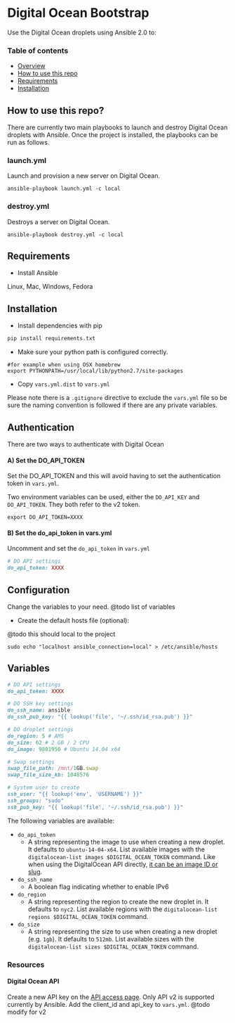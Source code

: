 Digital Ocean Bootstrap
=======================

Use the Digital Ocean droplets using Ansible 2.0 to:

### Table of contents
- [Overview](#Overview)
- [How to use this repo](#features)
- [Requirements](#requirements)
- [Installation](#Installation)

## How to use this repo?

There are currently two main playbooks to launch and destroy Digital Ocean droplets with Ansible. Once the project is installed, the playbooks can be run as follows.

### launch.yml
Launch and provision a new server on Digital Ocean.
```shell
ansible-playbook launch.yml -c local
```

### destroy.yml
Destroys a server on Digital Ocean.
```shell
ansible-playbook destroy.yml -c local
```

## Requirements

* Install Ansible

Linux, Mac, Windows, Fedora

## Installation

* Install dependencies with pip

```python
pip install requirements.txt
```

* Make sure your python path is configured correctly.

```shell
#for example when using OSX homebrew
export PYTHONPATH=/usr/local/lib/python2.7/site-packages
```

* Copy `vars.yml.dist` to `vars.yml`

Please note there is a `.gitignore` directive to exclude the `vars.yml` file so be sure the naming convention is followed if there are any private variables.

## Authentication

There are two ways to authenticate with Digital Ocean

#### A) Set the DO_API_TOKEN

Set the DO_API_TOKEN and this will avoid having to set the authentication token in `vars.yml`.

Two environment variables can be used, either the `DO_API_KEY` and `DO_API_TOKEN`. They both refer to the v2 token.

```shell
export DO_API_TOKEN=XXXX
```

#### B) Set the do_api_token in vars.yml

Uncomment and set the `do_api_token` in `vars.yml`

```ruby
# DO API settings
do_api_token: XXXX
```

## Configuration

Change the variables to your need. @todo list of variables

* Create the default hosts file (optional):

@todo this should local to the project

```shell
sudo echo "localhost ansible_connection=local" > /etc/ansible/hosts
```

## Variables

```ruby
# DO API settings
do_api_token: XXXX

# DO SSH key settings
do_ssh_name: ansible
do_ssh_pub_key: "{{ lookup('file', '~/.ssh/id_rsa.pub') }}"

# DO droplet settings
do_region: 5 # AMS
do_size: 62 # 2 GB / 2 CPU
do_image: 9801950 # Ubuntu 14.04 x64

# Swap settings
swap_file_path: /mnt/1GB.swap
swap_file_size_kb: 1048576

# System user to create
ssh_user: "{{ lookup('env', 'USERNAME') }}"
ssh_groups: "sudo"
ssh_pub_key: "{{ lookup('file', '~/.ssh/id_rsa.pub') }}"
```

The following variables are available:
- `do_api_token`
    * A string representing the image to use when creating a new droplet. It defaults to `ubuntu-14-04-x64`.
    List available images with the `digitalocean-list images $DIGITAL_OCEAN_TOKEN` command. Like when using the DigitalOcean API directly, [it can be an image ID or slug](https://developers.digitalocean.com/documentation/v2/#create-a-new-droplet).
- `do_ssh_name`
    * A boolean flag indicating whether to enable IPv6
- `do_region`
    * A string representing the region to create the new droplet in. It defaults to `nyc2`. List available regions with the `digitalocean-list regions $DIGITAL_OCEAN_TOKEN` command.
- `do_size`
    * A string representing the size to use when creating a new droplet (e.g. `1gb`). It defaults to `512mb`. List available sizes with the `digitalocean-list sizes $DIGITAL_OCEAN_TOKEN` command. 

### Resources

#### Digital Ocean API

Create a new API key on the [API access page](https://cloud.digitalocean.com/api_access).
Only API v2 is supported currently by Ansible.
Add the client_id and api_key to `vars.yml`. @todo modify for v2
